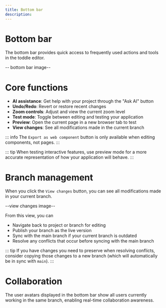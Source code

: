 ```yaml
---
title: Bottom bar
description:
---
```


# Bottom bar
The bottom bar provides quick access to frequently used actions and tools in the toddle editor.

-- bottom bar image--

# Core functions
- **AI assistance**: Get help with your project through the "Ask AI" button
- **Undo/Redo**: Revert or restore recent changes
- **Zoom controls**: Adjust and view the current zoom level
- **Test mode**: Toggle between editing and testing your application
- **Preview**: Open the current page in a new browser tab to test
- **View changes**: See all modifications made in the current branch

::: info
The `Export as web component` button is only available when editing components, not pages.
:::

::: tip
When testing interactive features, use preview mode for a more accurate representation of how your application will behave.
:::

# Branch management
When you click the `View changes` button, you can see all modifications made in your current branch.

--view changes image--

From this view, you can
- Navigate back to project or branch for editing 
- Publish your branch as the live version
- Sync with the main branch if your current branch is outdated
- Resolve any conflicts that occur before syncing with the main branch

::: tip
If you have changes you need to preserve when resolving conflicts, consider copying those changes to a new branch (which will automatically be in sync with `main`).
:::

# Collaboration
The user avatars displayed in the bottom bar show all users currently working in the same branch, enabling real-time collaboration awareness.